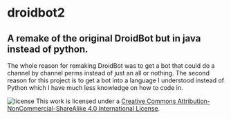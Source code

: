 # droidbot2
## A remake of the original DroidBot but in java instead of python.

The whole reason for remaking DroidBot was to get a bot that could do a channel by channel perms instead of just an all or nothing.
The second reason for this project is to get a bot into a language I understood instead of Python which I have much less knowledge on how to code in.

![license](https://i.creativecommons.org/l/by-nc-sa/4.0/88x31.png)
This work is licensed under a [Creative Commons Attribution-NonCommercial-ShareAlike 4.0 International License](https://creativecommons.org/licenses/by-nc-sa/4.0/).
